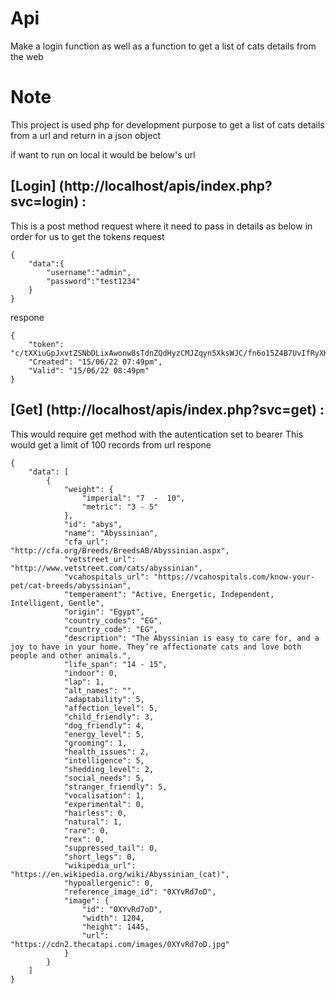 # Api
Make a login function as well as a function to get a list of cats details from the web

# Note
This project is used php for development purpose to get a list of cats details from a url and return in a json object

if want to run on local it would be below's url
## [Login] (http://localhost/apis/index.php?svc=login) :

This is a post method request where it need to pass in details as below in order for us to get the tokens
request
```
{
    "data":{
        "username":"admin",
        "password":"test1234"
    }
}
```
respone
```
{
    "token": "c/tXXiuGpJxvtZSNbDLixAwonw8sTdnZQdHyzCMJZqyn5XksWJC/fn6o15Z4B7UvIfRyXKUenzgcfJgbxyvg8EyPyzQ7Qw==",
    "Created": "15/06/22 07:49pm",
    "Valid": "15/06/22 08:49pm"
}
```
## [Get] (http://localhost/apis/index.php?svc=get) :

This would require get method with the autentication set to bearer <token>
This would get a limit of 100 records from url
respone
```
{
    "data": [
        {
            "weight": {
                "imperial": "7  -  10",
                "metric": "3 - 5"
            },
            "id": "abys",
            "name": "Abyssinian",
            "cfa_url": "http://cfa.org/Breeds/BreedsAB/Abyssinian.aspx",
            "vetstreet_url": "http://www.vetstreet.com/cats/abyssinian",
            "vcahospitals_url": "https://vcahospitals.com/know-your-pet/cat-breeds/abyssinian",
            "temperament": "Active, Energetic, Independent, Intelligent, Gentle",
            "origin": "Egypt",
            "country_codes": "EG",
            "country_code": "EG",
            "description": "The Abyssinian is easy to care for, and a joy to have in your home. They’re affectionate cats and love both people and other animals.",
            "life_span": "14 - 15",
            "indoor": 0,
            "lap": 1,
            "alt_names": "",
            "adaptability": 5,
            "affection_level": 5,
            "child_friendly": 3,
            "dog_friendly": 4,
            "energy_level": 5,
            "grooming": 1,
            "health_issues": 2,
            "intelligence": 5,
            "shedding_level": 2,
            "social_needs": 5,
            "stranger_friendly": 5,
            "vocalisation": 1,
            "experimental": 0,
            "hairless": 0,
            "natural": 1,
            "rare": 0,
            "rex": 0,
            "suppressed_tail": 0,
            "short_legs": 0,
            "wikipedia_url": "https://en.wikipedia.org/wiki/Abyssinian_(cat)",
            "hypoallergenic": 0,
            "reference_image_id": "0XYvRd7oD",
            "image": {
                "id": "0XYvRd7oD",
                "width": 1204,
                "height": 1445,
                "url": "https://cdn2.thecatapi.com/images/0XYvRd7oD.jpg"
            }
        }
    ]
}
```
